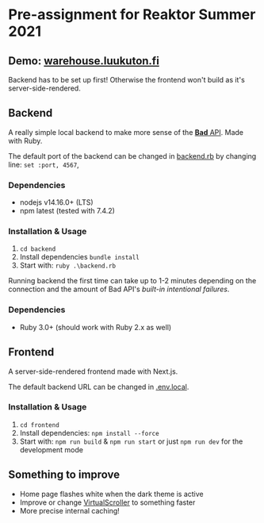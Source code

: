 # Pre-assignment for Reaktor Summer 2021

## Demo: [warehouse.luukuton.fi](https://warehouse.luukuton.fi)

Backend has to be set up first! Otherwise the frontend won't build as it's server-side-rendered.

## Backend

A really simple local backend to make more sense of the [**Bad** API](https://bad-api-assignment.reaktor.com/). Made with Ruby.

The default port of the backend can be changed in [backend.rb](backend/backend.rb) by changing line: `set :port, 4567`,

### Dependencies

- nodejs v14.16.0+ (LTS)
- npm latest (tested with 7.4.2)

### Installation & Usage

1. `cd backend`
2. Install dependencies `bundle install`
3. Start with: `ruby .\backend.rb`

Running backend the first time can take up to 1-2 minutes depending on the connection and the amount of Bad API's _built-in intentional failures_.

### Dependencies

- Ruby 3.0+ (should work with Ruby 2.x as well)

## Frontend

A server-side-rendered frontend made with Next.js.

The default backend URL can be changed in [.env.local](frontend/.env.local).

### Installation & Usage

1. `cd frontend`
2. Install dependencies: `npm install --force`
3. Start with: `npm run build` & `npm run start` or just `npm run dev` for the development mode


## Something to improve 

- Home page flashes white when the dark theme is active
- Improve or change [VirtualScroller](https://www.npmjs.com/package/virtual-scroller) to something faster
- More precise internal caching!
